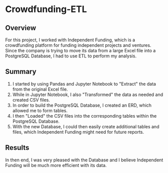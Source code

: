 # Crowdfunding-ETL

## Overview
For this project, I worked with Independent Funding, which is a crowdfunding platform for funding independent projects and ventures. Since the company is trying to move its data from a large Excel file into a PostgreSQL Database, I had to use ETL to perform my analysis.

## Summary
1. I started by using Pandas and Jupyter Notebook to "Extract" the data from the original Excel file.
2. While in Jupyter Notebook, I also "Transformed" the data as needed and created CSV files.
3. In order to build the PostgreSQL Database, I created an ERD, which allowed me to form tables.
4. I then "Loaded" the CSV files into the corresponding tables within the PostgreSQL Database.
5. With the new Database, I could then easily create additional tables and files, which Independent Funding might need for future reports.

## Results
In then end, I was very pleased with the Database and I believe Independent Funding will be much more efficient with its data.
